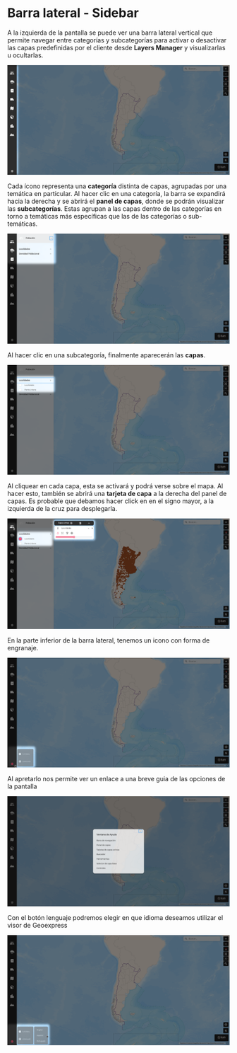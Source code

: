 # Barra lateral - Sidebar

A la izquierda de la pantalla se puede ver una barra lateral vertical que permite navegar entre categorías y subcategorías para activar o desactivar las capas predefinidas por el cliente desde **Layers Manager** y visualizarlas u ocultarlas.

![](../images/barra.png)

Cada ícono representa una **categoría** distinta de capas, agrupadas por una temática en particular. Al hacer clic en una categoría, la barra se expandirá hacia la derecha y se abrirá el **panel de capas**, donde se podrán visualizar las **subcategorías**. 
Estas agrupan a las capas dentro de las categorías en torno a temáticas más específicas que las de las categorías o sub-temáticas.

![](../images/barra1.png)

Al hacer clic en una subcategoría, finalmente aparecerán las **capas**.

![](../images/barra2.png)

Al cliquear en cada capa, esta se activará y podrá verse sobre el mapa. Al hacer esto, también se abrirá una **tarjeta de capa** a la derecha del panel de capas. Es probable que debamos hacer click en en el signo mayor, a la izquierda de la cruz para desplegarla.

![](../images/barra3.png)

En la parte inferior de la barra lateral, tenemos un icono con forma de engranaje.

![](../images/barra4.png)

Al apretarlo nos permite ver un enlace a una breve guia de las opciones de la pantalla

![](../images/barra5.png)

Con el botón lenguaje podremos elegir en que idioma deseamos utilizar el visor de Geoexpress

![](../images/barra6.png)

